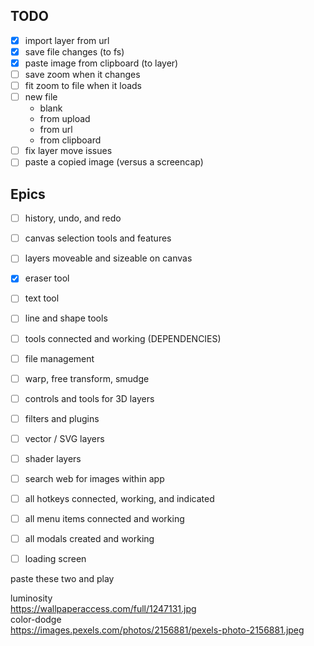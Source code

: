 ## TODO

- [X] import layer from url
- [X] save file changes (to fs)
- [X] paste image from clipboard (to layer)
- [ ] save zoom when it changes
- [ ] fit zoom to file when it loads
- [ ] new file
	- blank
	- from upload
	- from url
	- from clipboard
- [ ] fix layer move issues
- [ ] paste a copied image (versus a screencap)

## Epics
- [ ] history, undo, and redo
- [ ] canvas selection tools and features
- [ ] layers moveable and sizeable on canvas
- [X] eraser tool
- [ ] text tool
- [ ] line and shape tools
- [ ] tools connected and working (DEPENDENCIES)

- [ ] file management

- [ ] warp, free transform, smudge
- [ ] controls and tools for 3D layers
- [ ] filters and plugins
- [ ] vector / SVG layers
- [ ] shader layers

- [ ] search web for images within app
- [ ] all hotkeys connected, working, and indicated
- [ ] all menu items connected and working
- [ ] all modals created and working
- [ ] loading screen

paste these two and play

luminosity   
https://wallpaperaccess.com/full/1247131.jpg   
color-dodge   
https://images.pexels.com/photos/2156881/pexels-photo-2156881.jpeg   
